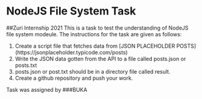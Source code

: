 # NodeJS File System Task
##Zuri Internship 2021
This is a task to test the understanding of NodeJS file system modeule. The instructions for the task are given as follows:

<ol>
<li>Create a script file that fetches data from [JSON PLACEHOLDER POSTS](https://jsonplaceholder.typicode.com/posts)</li>
<li> Write the JSON data gotten from the API to a file called posts.json or posts.txt</li>
<li>posts.json or post.txt should be in a directory file called result.</li>
<li>Create a github repository and push your work.</li>
</ol>

Task was assigned by ###BUKA
